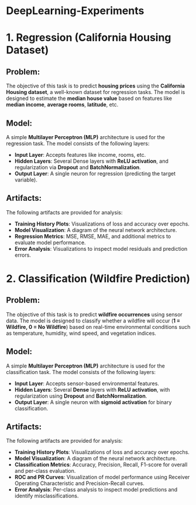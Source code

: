 # DeepLearning-Experiments


# 1. Regression (California Housing Dataset)

## Problem:
The objective of this task is to predict **housing prices** using the **California Housing dataset**, a well-known dataset for regression tasks. The model is designed to estimate the **median house value** based on features like **median income**, **average rooms**, **latitude**, etc.

## Model:
A simple **Multilayer Perceptron (MLP)** architecture is used for the regression task. The model consists of the following layers:
- **Input Layer**: Accepts features like income, rooms, etc.
- **Hidden Layers**: Several Dense layers with **ReLU activation**, and regularization via **Dropout** and **BatchNormalization**.
- **Output Layer**: A single neuron for regression (predicting the target variable).

## Artifacts:
The following artifacts are provided for analysis:
- **Training History Plots**: Visualizations of loss and accuracy over epochs.
- **Model Visualization**: A diagram of the neural network architecture.
- **Regression Metrics**: MSE, RMSE, MAE, and additional metrics to evaluate model performance.
- **Error Analysis**: Visualizations to inspect model residuals and prediction errors.

# 2. Classification (Wildfire Prediction)

## Problem:
The objective of this task is to predict **wildfire occurrences** using sensor data. The model is designed to classify whether a wildfire will occur (**1 = Wildfire, 0 = No Wildfire**) based on real-time environmental conditions such as temperature, humidity, wind speed, and vegetation indices.

## Model:
A simple **Multilayer Perceptron (MLP)** architecture is used for the classification task. The model consists of the following layers:

- **Input Layer**: Accepts sensor-based environmental features.
- **Hidden Layers**: Several **Dense** layers with **ReLU activation**, with regularization using **Dropout** and **BatchNormalization**.
- **Output Layer**: A single neuron with **sigmoid activation** for binary classification.

## Artifacts:
The following artifacts are provided for analysis:

- **Training History Plots**: Visualizations of loss and accuracy over epochs.
- **Model Visualization**: A diagram of the neural network architecture.
- **Classification Metrics**: Accuracy, Precision, Recall, F1-score for overall and per-class evaluation.
- **ROC and PR Curves**: Visualization of model performance using Receiver Operating Characteristic and Precision-Recall curves.
- **Error Analysis**: Per-class analysis to inspect model predictions and identify misclassifications.
